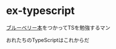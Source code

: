 # ex-typescript
[ブルーベリー本](https://gihyo.jp/book/2022/978-4-297-12747-3)をつかってTSを勉強するマン

おれたちのTypeScriptはこれからだ
